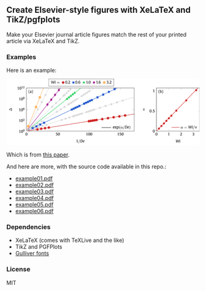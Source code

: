 ## Create Elsevier-style figures with XeLaTeX and TikZ/pgfplots

Make your Elsevier journal article figures match the rest of your printed article via XeLaTeX and TikZ. 

### Examples

Here is an example:

![alt](example.png)

Which is from [this paper](https://comp-physics.group/papers/bryngelson-EJM-19.pdf).

And here are more, with the source code available in this repo.:
* [example01.pdf](example01.pdf)
* [example02.pdf](example02.pdf)
* [example03.pdf](example03.pdf)
* [example04.pdf](example04.pdf)
* [example05.pdf](example05.pdf)
* [example06.pdf](example06.pdf)

### Dependencies

* XeLaTeX (comes with TeXLive and the like)
* TikZ and PGFPlots
* [Gulliver fonts](https://www.google.com/search?q=gulliver+font+download)

### License

MIT
